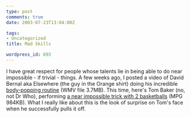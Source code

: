 ```yaml
---
type: post
comments: true
date: 2003-07-23T13:04:00Z

tags:
- Uncategorized
title: Mad Skills

wordpress_id: 693
---
```


I have great respect for people whose talents lie in being able to do near impossible - if trivial - things. A few weeks ago, I posted a video of David Bernal aka Elsewhere (the guy in the Orange shirt) doing his incredible [body-popping routine](http://www.kollaboration.org/movie/kolla2001.wmv) (WMV file 3.7MB). This time, here's Tom Baker (no, not Dr Who), performing [a near impossible trick with 2 basketballs](http://lukeburrages.thingonthe.net/juggling/videos/tombaker.mpg) (MPG 984KB). What I really like about this is the look of surprise on Tom's face when he successfully pulls it off.
